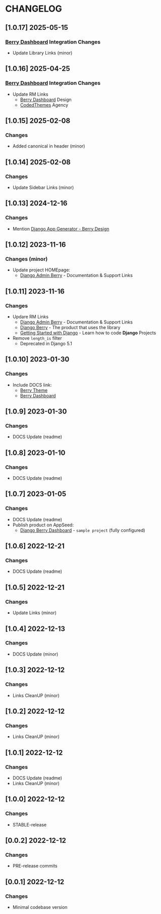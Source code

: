 # CHANGELOG

## [1.0.17] 2025-05-15
### [Berry Dashboard](https://app-generator.dev/product/berry-dashboard/) Integration Changes

- Update Library Links (minor)

## [1.0.16] 2025-04-25
### [Berry Dashboard](https://app-generator.dev/product/berry-dashboard/) Integration Changes

- Update RM Links
  - [Berry Dashboard](https://app-generator.dev/product/berry-dashboard/) Design 
  - [CodedThemes](https://app-generator.dev/agency/codedthemes/) Agency

## [1.0.15] 2025-02-08
### Changes

- Added canonical in header (minor)

## [1.0.14] 2025-02-08
### Changes

- Update Sidebar Links (minor)

## [1.0.13] 2024-12-16
### Changes

- Mention [Django App Generator - Berry Design](https://app-generator.dev/tools/django-generator/berry/)

## [1.0.12] 2023-11-16
### Changes (minor)

- Update project HOMEpage:
  - [Django Admin Berry](https://app-generator.dev/docs/products/django-libs/theme-berry.html) - Documentation & Support Links
  
## [1.0.11] 2023-11-16
### Changes

- Updare RM Links
  - [Django Admin Berry](https://app-generator.dev/docs/products/django-libs/theme-berry.html) - Documentation & Support Links
  - [Django Berry](https://app-generator.dev/product/berry-dashboard/django/) - The product that uses the library
  - [Getting Started with Django](https://app-generator.dev/docs/technologies/django/index.html) - Learn how to code **Django** Projects
- Remove `length_is` filter
  - Deprecated in Django 5.1

## [1.0.10] 2023-01-30
### Changes

- Include DOCS link:
  - [Berry Theme](https://docs.appseed.us/boilerplate-code/django-templates/berry-dashboard/)
  - [Berry Dashboard](https://docs.appseed.us/products/django-dashboards/berry-dashboard/)

## [1.0.9] 2023-01-30
### Changes

- DOCS Update (readme)

## [1.0.8] 2023-01-10
### Changes

- DOCS Update (readme)

## [1.0.7] 2023-01-05
### Changes

- DOCS Update (readme)
- Publish product on AppSeed:
  - [Django Berry Dashboard](https://appseed.us/product/berry-dashboard/django/) - `sample project` (fully configured)

## [1.0.6] 2022-12-21
### Changes

- DOCS Update (readme)

## [1.0.5] 2022-12-21
### Changes

- Update Links (minor)

## [1.0.4] 2022-12-13
### Changes

- DOCS Update (minor)

## [1.0.3] 2022-12-12
### Changes

- Links CleanUP (minor)

## [1.0.2] 2022-12-12
### Changes

- Links CleanUP (minor)

## [1.0.1] 2022-12-12
### Changes

- DOCS Update (readme)
- Links CleanUP (minor)

## [1.0.0] 2022-12-12
### Changes

- STABLE-release

## [0.0.2] 2022-12-12
### Changes

- PRE-release commits

## [0.0.1] 2022-12-12
### Changes

- Minimal codebase version

